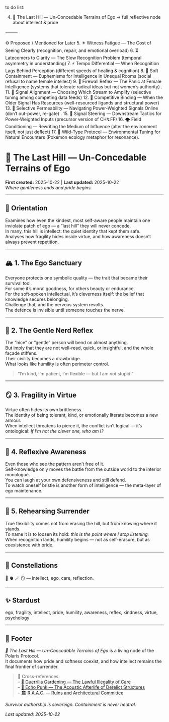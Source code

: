 to do list:


4.	🧠 The Last Hill — Un-Concedable Terrains of Ego
→ full reflective node about intellect & pride

⸻

⚙️ Proposed / Mentioned for Later
	5.	✴️ Witness Fatigue — The Cost of Seeing Clearly
(recognition, repair, and emotional overload)
	6.	⏳ Latecomers to Clarity — The Slow Recognition Problem
(temporal asymmetry in understanding)
	7.	⚡ Tempo Differential — When Recognition Lags Behind Perception
(different speeds of healing & cognition)
	8.	🧩 Soft Containment — Euphemisms for Intelligence in Unequal Rooms
(social refusal to name female intellect)
	9.	🚫 Firewall Reflex — The Panic at Female Intelligence
(systems that tolerate radical ideas but not women’s authority)
.
	11.	🧭 Signal Alignment — Choosing Which Stream to Amplify
(selective tuning among competing data feeds)
	12.	🧬 Competitive Binding — When the Older Signal Has Resources
(well-resourced ligands and structural power)
	13.	🧬 Selective Permeability — Navigating Power-Weighted Signals Online
(don’t out-power, re-gate)
.
	15.	🧬 Signal Steering — Downstream Tactics for Power-Weighted Inputs
(precursor version of CH↯FF)
	16.	🌪 Field Conditioning — Rewriting the Medium of Influence
(alter the environment itself, not just deflect)
	17.	🌿 Wild-Type Protocol — Environmental Tuning for Natural Encounters
(Pokémon ecology metaphor for resonance).  

# 🧠 The Last Hill — Un-Concedable Terrains of Ego  
**First created:** 2025-10-22 | **Last updated:** 2025-10-22  
*Where gentleness ends and pride begins.*

---

## 🧭 Orientation  
Examines how even the kindest, most self-aware people maintain one inviolate patch of ego — a “last hill” they will never concede.  
In many, this hill is intellect: the quiet identity that kept them safe.  
Analyses how fragility hides inside virtue, and how awareness doesn’t always prevent repetition.

---

## 🏔 1. The Ego Sanctuary  
Everyone protects one symbolic quality — the trait that became their survival tool.  
For some it’s moral goodness, for others beauty or endurance.  
For the soft-spoken intellectual, it’s cleverness itself: the belief that knowledge secures belonging.  
Challenge that, and the nervous system revolts.  
The defence is invisible until someone touches the nerve.

---

## 💬 2. The Gentle Nerd Reflex  
The “nice” or “gentle” person will bend on almost anything.  
But imply that they are not well-read, quick, or insightful, and the whole façade stiffens.  
Their civility becomes a drawbridge.  
What looks like humility is often perimeter control.

> “I’m kind, I’m patient, I’m flexible — but I am *not* stupid.”

---

## 🪞 3. Fragility in Virtue  
Virtue often hides its own brittleness.  
The identity of being tolerant, kind, or emotionally literate becomes a new armour.  
When intellect threatens to pierce it, the conflict isn’t logical — it’s ontological: *If I’m not the clever one, who am I?*

---

## 🧩 4. Reflexive Awareness  
Even those who see the pattern aren’t free of it.  
Self-knowledge only moves the battle from the outside world to the interior monologue.  
You can laugh at your own defensiveness and still defend.  
To watch oneself bristle is another form of intelligence — the meta-layer of ego maintenance.

---

## 🔄 5. Rehearsing Surrender  
True flexibility comes not from erasing the hill, but from knowing where it stands.  
To name it is to loosen its hold: *this is the point where I stop listening.*  
When recognition lands, humility begins — not as self-erasure, but as coexistence with pride.

---

## 🌌 Constellations  
🧠 🫀 🪄 🪞 — intellect, ego, care, reflection.

---

## ✨ Stardust  
ego, fragility, intellect, pride, humility, awareness, reflex, kindness, virtue, psychology

---

## 🏮 Footer  
*🧠 The Last Hill — Un-Concedable Terrains of Ego* is a living node of the Polaris Protocol.  
It documents how pride and softness coexist, and how intellect remains the final frontier of surrender.  

> 📡 Cross-references:  
> – [🌱 Guerrilla Gardening — The Lawful Illegality of Care](../🎶_Banned_Broadcasts_Cooperative/🌱_guerrilla_gardening_the_lawful_illegality_of_care.md)  
> – [🎺 Echo Punk — The Acoustic Afterlife of Derelict Structures](../🎶_Banned_Broadcasts_Cooperative/🎺_echo_punk_the_acoustic_afterlife_of_derelict_structures.md)  
> – [🏛 R.A.A.C. — Ruins and Architectural Committee](../🎶_Banned_Broadcasts_Cooperative/🏛_r.a.a.c_ruins_and_architectural_committee.md)

*Survivor authorship is sovereign. Containment is never neutral.*

_Last updated: 2025-10-22_
